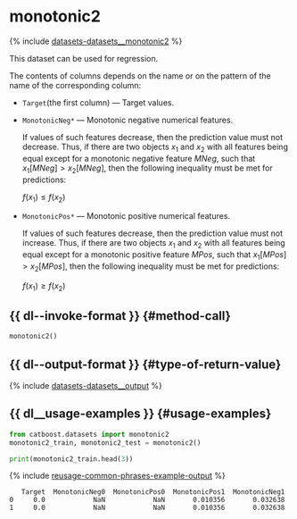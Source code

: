 # monotonic2

{% include [datasets-datasets__monotonic2](../_includes/work_src/reusage-python/datasets__monotonic2.md) %}


This dataset can be used for regression.

The contents of columns depends on the name or on the pattern of the name of the corresponding column:

- `Target`(the first column) — Target values.

- `MonotonicNeg*` — Monotonic negative numerical features.

    If values of such features decrease, then the prediction value must not decrease. Thus, if there are two objects $x_{1}$ and $x_{2}$ with all features being equal except for a monotonic negative feature $MNeg$, such that $x_{1}[MNeg] > x_{2}[MNeg]$, then the following inequality must be met for predictions:

    $f(x_{1}) \leq f(x_{2})$

- `MonotonicPos*` — Monotonic positive numerical features.

    If values of such features decrease, then the prediction value must not increase. Thus, if there are two objects $x_{1}$ and $x_{2}$ with all features being equal except for a monotonic positive feature $MPos$, such that $x_{1}[MPos] > x_{2}[MPos]$, then the following inequality must be met for predictions:

    $f(x_{1}) \geq f(x_{2})$


## {{ dl--invoke-format }} {#method-call}

```python
monotonic2()
```

## {{ dl--output-format }} {#type-of-return-value}

{% include [datasets-datasets__output](../_includes/work_src/reusage-python/datasets__output.md) %}


## {{ dl__usage-examples }} {#usage-examples}

```python
from catboost.datasets import monotonic2
monotonic2_train, monotonic2_test = monotonic2()

print(monotonic2_train.head(3))

```

{% include [reusage-common-phrases-example-output](../_includes/work_src/reusage-common-phrases/example-output.md) %}


```no-highlight
   Target  MonotonicNeg0  MonotonicPos0  MonotonicPos1  MonotonicNeg1
0     0.0            NaN            NaN       0.010356       0.032638
1     0.0            NaN            NaN       0.010356       0.032638
```


